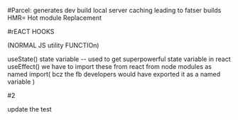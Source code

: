 #Parcel:
generates dev build
local server caching leading to fatser builds
HMR= Hot module Replacement



#rEACT HOOKS

(NORMAL JS utility FUNCTIOn)

useState()  state variable -- used to get superpowerful state variable in react
useEffect()
we have to import these from react from node modules as named import( bcz the fb developers would have exported it as a named variable )

#2

update the test 
